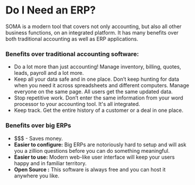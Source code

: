 
# Do I Need an ERP?


SOMA is a modern tool that covers not only accounting, but also all other
business functions, on an integrated platform. It has many benefits over both
traditional accounting as well as ERP applications.


### Benefits over traditional accounting software:


* Do a lot more than just accounting! Manage inventory, billing, quotes, leads, payroll and a lot more.
* Keep all your data safe and in one place. Don’t keep hunting for data when you need it across spreadsheets and different computers. Manage everyone on the same page. All users get the same updated data.
* Stop repetitive work. Don’t enter the same information from your word processor to your accounting tool. It's all integrated.
* Keep track. Get the entire history of a customer or a deal in one place.


### Benefits over big ERPs


* $$$ - Saves money.
* **Easier to configure:** Big ERPs are notoriously hard to setup and will ask you a zillion questions before you can do something meaningful.
* **Easier to use:** Modern web-like user interface will keep your users happy and in familiar territory.
* **Open Source :** This software is always free and you can host it anywhere you like.


